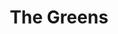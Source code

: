 ---
layout: org
title: The Greens
type: political organisation
groups: [greens-hornsby]
headquarters: Sydney
key-people: [Richard Di Natale, larissa-waters, Adam Bandt]
mission: The Greens champion big, evidence-driven solutions to the major problems we’re facing now economic inequality, increasing cost of living, environmental destruction and climate change.
website: http://greens.org.au
---